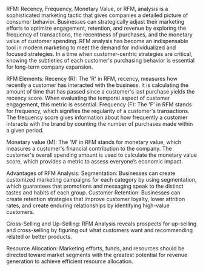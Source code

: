 RFM:
Recency, Frequency, Monetary Value, or RFM, analysis is a sophisticated marketing
tactic that gives companies a detailed picture of consumer behavior. Businesses can
strategically adjust their marketing efforts to optimize engagement, retention, and
revenue by exploring the frequency of transactions, the recentness of purchases, and
the monetary value of customer spending.
RFM analysis has become an indispensable tool in modern marketing to meet the
demand for individualized and focused strategies. In a time when customer-centric
strategies are critical, knowing the subtleties of each customer's purchasing behavior is
essential for long-term company expansion.

RFM Elements:
Recency (R): The 'R' in RFM, recency, measures how recently a customer has
interacted with the business. It is calculating the amount of time that has passed since a
customer's last purchase yields the recency score. When evaluating the temporal
aspect of customer engagement, this metric is essential.
Frequency (F): The 'F' in RFM stands for frequency, which signifies the regularity of a
customer's transactions. The frequency score gives information about how frequently a
customer interacts with the brand by counting the number of purchases made within a
given period.

Monetary value (M): The 'M' in RFM stands for monetary value, which measures a
customer's financial contribution to the company. The customer's overall spending
amount is used to calculate the monetary value score, which provides a metric to
assess everyone’s economic impact.

Advantages of RFM Analysis:
Segmentation: Businesses can create customized marketing campaigns for each
category by using segmentation, which guarantees that promotions and messaging
speak to the distinct tastes and habits of each group.
Customer Retention: Businesses can create retention strategies that improve
customer loyalty, lower attrition rates, and create enduring relationships by identifying
high-value customers.

Cross-Selling and Up-Selling: RFM Analysis reveals prospects for up-selling and
cross-selling by figuring out what customers want and recommending related or better
products.

Resource Allocation: Marketing efforts, funds, and resources should be directed
toward market segments with the greatest potential for revenue generation to achieve
efficient resource allocation.
